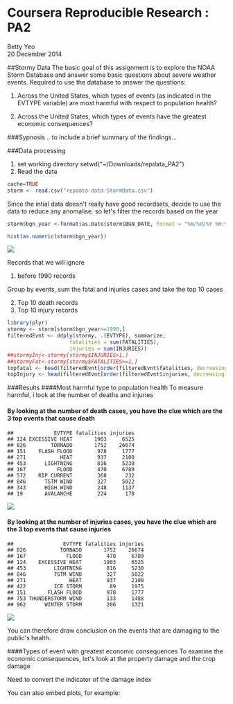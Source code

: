 # Coursera Reproducible Research : PA2
Betty Yeo  
20 December 2014  


##Stormy Data
The basic goal of this assignment is to explore the NOAA Storm Database and answer some basic questions about severe weather events. 
Required to use the database to answer the questions:

1. Across the United States, which types of events (as indicated in the EVTYPE variable) are most harmful with respect to population health?

2. Across the United States, which types of events have the greatest economic consequences?

###Sypnosis
.. to include a brief summary of the findings...

###Data processing
1. set working directory
setwd("~/Downloads/repdata_PA2")
2. Read the data

```r
cache=TRUE
storm <- read.csv("repdata-data-StormData.csv")
```

Since the intial data doesn't really have good recordsets,
decide to use the data to reduce any anomalise. so let's filter the records based on the year


```r
storm$bgn_year <-format(as.Date(storm$BGN_DATE, format = "%m/%d/%Y %H:%M:%S"), "%Y")

hist(as.numeric(storm$bgn_year))
```

![](repdata_pa2_files/figure-html/unnamed-chunk-2-1.png) 



Records that we will ignore
1) before 1990 records

Group by events, sum the fatal and injuries cases and take the top 10 cases

2) Top 10 death records
3) Top 10  injury records


```r
library(plyr)
stormy <- storm[storm$bgn_year>=1990,]
filteredEvnt <- ddply(stormy, .(EVTYPE), summarize,
                    fatalities = sum(FATALITIES),
                    injuries = sum(INJURIES))
##stormyInj<-stormy[stormy$INJURIES>1,]
##stormyFat<-stormy[stormy$FATALITIES>=1,]
topfatal <- head(filteredEvnt[order(filteredEvnt$fatalities, decreasing = T), ], 10)
topInjury <- head(filteredEvnt[order(filteredEvnt$injuries, decreasing = T), ], 10)
```






###Results
####Most harmful type to population health
To measure harmful, i look at the number of deaths and injuries

#### By looking at the number of death cases, you have the clue which are the 3 top events that cause death


```
##             EVTYPE fatalities injuries
## 124 EXCESSIVE HEAT       1903     6525
## 826        TORNADO       1752    26674
## 151    FLASH FLOOD        978     1777
## 271           HEAT        937     2100
## 453      LIGHTNING        816     5230
## 167          FLOOD        470     6789
## 572    RIP CURRENT        368      232
## 846      TSTM WIND        327     5022
## 343      HIGH WIND        248     1137
## 19       AVALANCHE        224      170
```

![](repdata_pa2_files/figure-html/unnamed-chunk-4-1.png) 


#### By looking at the number of injuries cases, you have the clue which are the 3 top events that cause injuries



```
##                EVTYPE fatalities injuries
## 826           TORNADO       1752    26674
## 167             FLOOD        470     6789
## 124    EXCESSIVE HEAT       1903     6525
## 453         LIGHTNING        816     5230
## 846         TSTM WIND        327     5022
## 271              HEAT        937     2100
## 422         ICE STORM         89     1975
## 151       FLASH FLOOD        978     1777
## 753 THUNDERSTORM WIND        133     1488
## 962      WINTER STORM        206     1321
```

![](repdata_pa2_files/figure-html/unnamed-chunk-5-1.png) 

You can therefore draw conclusion on the events that are damaging to the public's health.



####Types of event with greatest economic consequences
To examine the economic consequences, let's look at the property damage and the crop damage

Need to convert the indicator of the damage index


You can also embed plots, for example:



